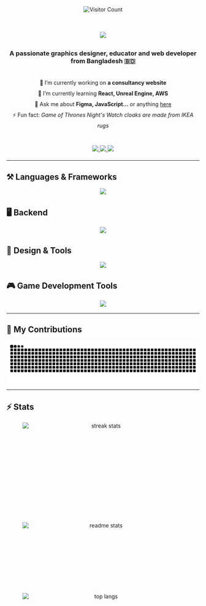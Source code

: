 <p align="center">
  <img src="https://visitor-badge.laobi.icu/badge?page_id=Ismail-Ai404.Ismail-Ai404" alt="Visitor Count" />
</p>

<h1 align="center">
  <img src="https://readme-typing-svg.herokuapp.com/?font=Righteous&size=35&center=true&vCenter=true&width=650&height=70&duration=4000&pause=800&lines=Hi+There!+👋;I'm+Ismail+Hossain!;Designer+•+Educator+•+Web+Developer;Welcome+to+my+GitHub" />
</h1>

<h3 align="center">A passionate graphics designer, educator and web developer from Bangladesh 🇧🇩</h3>

<br/>

<div align="center" style="line-height: 2;">
 🔭 I’m currently working on <strong>a consultancy website</strong><br/>
 🌱 I’m currently learning <strong>React, Unreal Engine, AWS</strong><br/>
 💬 Ask me about <strong>Figma, JavaScript...</strong> or anything <a href="https://github.com/Ismail-Ai404/Ismail-Ai404/issues">here</a><br/>
 ⚡ Fun fact: <em>Game of Thrones Night's Watch cloaks are made from IKEA rugs</em>
</div>

<br/>

<div align="center" style="margin: 20px 0;">
  <a href="mailto:ayon000777@gmail.com">
    <img src="https://img.shields.io/badge/Gmail-333333?style=for-the-badge&logo=gmail&logoColor=red" />
  </a>
  <a href="https://linkedin.com/in/ismailgetsitdone" target="_blank">
    <img src="https://img.shields.io/badge/LinkedIn-0077B5?style=for-the-badge&logo=linkedin&logoColor=white" />
  </a>
  <a href="https://ismails-portfolio-70b11a.webflow.io/" target="_blank">
     <img src="https://img.shields.io/badge/Portfolio-FF5722?style=for-the-badge&logo=todoist&logoColor=white" />
  </a>
</div>

<hr/>

## ⚒️ Languages & Frameworks
<div align="center" style="margin-bottom: 15px;">
    <img src="https://skillicons.dev/icons?i=react,nextjs,html,css,tailwind,bootstrap,mui,js,ts" />
</div>

## 🖥️ Backend
<div align="center" style="margin-bottom: 15px;">
    <img src="https://skillicons.dev/icons?i=nodejs,express,python,flask,mongodb,mysql,firebase" />
</div>

## 🎨 Design & Tools
<div align="center">
    <img src="https://skillicons.dev/icons?i=figma,ps,blender,autocad" />
</div>

## 🎮 Game Development Tools
<div align="center">
    <img src="https://skillicons.dev/icons?i=unreal,unity,androidstudio" />
</div>

<hr/>

## 🐍 My Contributions
<p align="center">
  <img alt="snake eating my contributions" src="https://raw.githubusercontent.com/Ismail-Ai404/Ismail-Ai404/output/github-contribution-grid-snake.svg" />
</p>

<hr/>


## ⚡ Stats
<div align="center" style="margin: 20px 0; display: flex; flex-wrap: wrap; justify-content: center; gap: 20px;">
  <img width="420" height="240" src="https://github-readme-streak-stats-salesp07.vercel.app/?user=Ismail-Ai404&count_private=true&theme=react&border_radius=12" alt="streak stats"/>
  <img width="420" height="165" src="https://github-readme-stats-salesp07.vercel.app/api?username=Ismail-Ai404&count_private=true&show_icons=true&theme=react&rank_icon=github&border_radius=12" alt="readme stats"/>
  <img width="420" height="200" src="https://github-readme-stats-salesp07.vercel.app/api/top-langs/?username=Ismail-Ai404&hide=HTML&langs_count=8&layout=compact&theme=react&border_radius=12&size_weight=0.5&count_weight=0.5&exclude_repo=github-readme-stats" alt="top langs"/>
</div>

